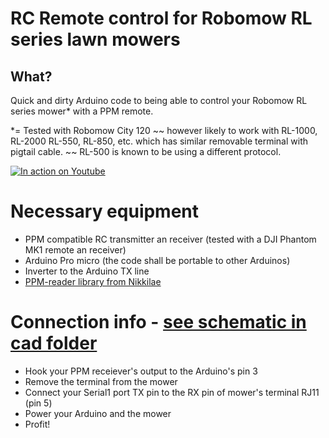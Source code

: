 # RC Remote control for Robomow RL series lawn mowers

## What?

Quick and dirty Arduino code to being able to control your Robomow RL series mower* with a PPM remote.

*= Tested with Robomow City 120 ~~ however likely to work with RL-1000, RL-2000 RL-550, RL-850, etc. which has similar removable terminal with pigtail cable. ~~  RL-500 is known to be using a different protocol.

[![In action on Youtube](https://img.youtube.com/vi/UquXWUTpAvM/0.jpg)](https://www.youtube.com/watch?v=UquXWUTpAvM)

# Necessary equipment

 * PPM compatible RC transmitter an receiver (tested with a DJI Phantom MK1 remote an receiver)
 * Arduino Pro micro (the code shall be portable to other Arduinos)
 * Inverter to the Arduino TX line
 * [PPM-reader library from Nikkilae](https://github.com/Nikkilae/PPM-reader)
 
# Connection info - [see schematic in cad folder](https://raw.githubusercontent.com/martonmiklos/robomow_rl_ppm_remote/master/cad/pro_micro_adapter_schematic.pdf)

 * Hook your PPM receiever's output to the Arduino's pin 3
 * Remove the terminal from the mower
 * Connect your Serial1 port TX pin to the RX pin of mower's terminal RJ11 (pin 5)
 * Power your Arduino and the mower
 * Profit!
